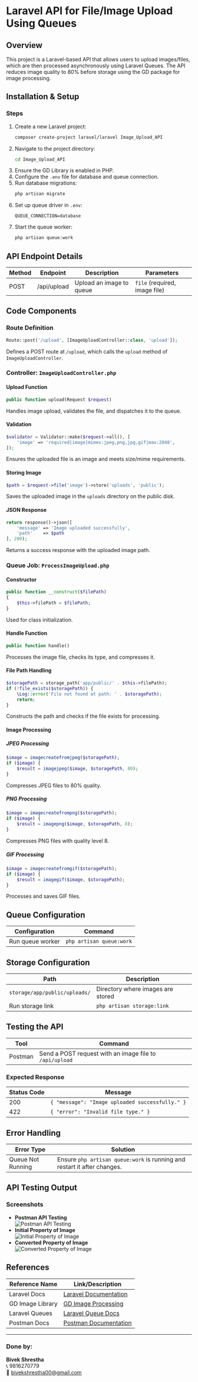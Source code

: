 # Laravel API for File/Image Upload Using Queues

## Overview
This project is a Laravel-based API that allows users to upload images/files, which are then processed asynchronously using Laravel Queues. The API reduces image quality to 80% before storage using the GD package for image processing.

## Installation & Setup

### Steps

1. Create a new Laravel project:
   ```bash
   composer create-project laravel/laravel Image_Upload_API
   ```
2. Navigate to the project directory:
   ```bash
   cd Image_Upload_API
   ```
3. Ensure the GD Library is enabled in PHP.
4. Configure the `.env` file for database and queue connection.
5. Run database migrations:
   ```bash
   php artisan migrate
   ```
6. Set up queue driver in `.env`:
   ```env
   QUEUE_CONNECTION=database
   ```
7. Start the queue worker:
   ```bash
   php artisan queue:work
   ```

## API Endpoint Details

| Method | Endpoint      | Description              | Parameters                        |
|--------|--------------|--------------------------|-----------------------------------|
| POST   | /api/upload  | Upload an image to queue | `file` (required, image file)     |

## Code Components

### **Route Definition**
```php
Route::post('/upload', [ImageUploadController::class, 'upload']);
```
Defines a POST route at `/upload`, which calls the `upload` method of `ImageUploadController`.

### **Controller: `ImageUploadController.php`**
#### Upload Function
```php
public function upload(Request $request)
```
Handles image upload, validates the file, and dispatches it to the queue.

#### Validation
```php
$validator = Validator::make($request->all(), [
    'image' => 'required|image|mimes:jpeg,png,jpg,gif|max:2048',
]);
```
Ensures the uploaded file is an image and meets size/mime requirements.

#### Storing Image
```php
$path = $request->file('image')->store('uploads', 'public');
```
Saves the uploaded image in the `uploads` directory on the public disk.

#### JSON Response
```php
return response()->json([
    'message' => 'Image uploaded successfully',
    'path'    => $path
], 200);
```
Returns a success response with the uploaded image path.

### **Queue Job: `ProcessImageUpload.php`**

#### Constructor
```php
public function __construct($filePath)
{
    $this->filePath = $filePath;
}
```
Used for class initialization.

#### Handle Function
```php
public function handle()
```
Processes the image file, checks its type, and compresses it.

#### File Path Handling
```php
$storagePath = storage_path('app/public/' . $this->filePath);
if (!file_exists($storagePath)) {
    \Log::error('File not found at path: ' . $storagePath);
    return;
}
```
Constructs the path and checks if the file exists for processing.

#### Image Processing
##### JPEG Processing
```php
$image = imagecreatefromjpeg($storagePath);
if ($image) {
    $result = imagejpeg($image, $storagePath, 80);
}
```
Compresses JPEG files to 80% quality.

##### PNG Processing
```php
$image = imagecreatefrompng($storagePath);
if ($image) {
    $result = imagepng($image, $storagePath, 8);
}
```
Compresses PNG files with quality level 8.

##### GIF Processing
```php
$image = imagecreatefromgif($storagePath);
if ($image) {
    $result = imagegif($image, $storagePath);
}
```
Processes and saves GIF files.

## Queue Configuration

| Configuration        | Command                    |
|----------------------|---------------------------|
| Run queue worker    | `php artisan queue:work`  |

## Storage Configuration

| Path                           | Description                    |
|--------------------------------|--------------------------------|
| `storage/app/public/uploads/` | Directory where images are stored |
| Run storage link               | `php artisan storage:link`      |

## Testing the API

| Tool    | Command                                        |
|---------|-----------------------------------------------|
| Postman | Send a POST request with an image file to `/api/upload` |

### Expected Response

| Status Code | Message                                     |
|------------|---------------------------------|
| 200        | `{ "message": "Image uploaded successfully." }` |
| 422        | `{ "error": "Invalid file type." }`           |

## Error Handling

| Error Type         | Solution                                                   |
|--------------------|------------------------------------------------------------|
| Queue Not Running | Ensure `php artisan queue:work` is running and restart it after changes. |

## API Testing Output

### Screenshots
- **Postman API Testing**  
  ![Postman API Testing](screenshotimages/PostManss.png) 
- **Initial Property of Image**  
  ![Initial Property of Image](screenshotimages/InitialImageproperties.png)  
- **Converted Property of Image**  
  ![Converted Property of Image](screenshotimages/convertedImage.png)  

## References

| Reference Name    | Link/Description                                     |
|------------------|----------------------------------------------------|
| Laravel Docs     | [Laravel Documentation](https://laravel.com/docs/) |
| GD Image Library | [GD Image Processing](https://www.binarytides.com/compress-images-php-using-gd/) |
| Laravel Queues   | [Laravel Queue Docs](https://laravel.com/docs/queues) |
| Postman Docs     | [Postman Documentation](https://learning.postman.com/docs/) |

---

### Done by:  
**Bivek Shrestha**  
📞 9816270779  
📧 bivekshrestha00@gmail.com

